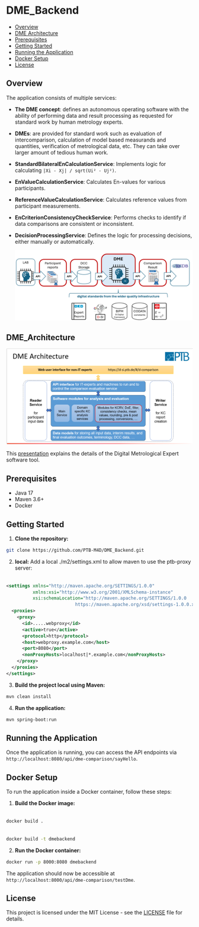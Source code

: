 
# DME_Backend
- [Overview](#overview)
- [DME Architecture](#DME_Architecture)
- [Prerequisites](#prerequisites)
- [Getting Started](#getting-started)
- [Running the Application](#running-the-application)
- [Docker Setup](#docker-setup)
- [License](#license)

## Overview

The application consists of multiple services:
- **The DME concept**: defines an autonomous operating software with the ability of performing data and result processing as requested for standard work by human metrology experts.
- **DMEs**: are provided for standard work such as evaluation of intercomparison, calculation of model based measurands and quantities, verification of metrological data, etc. They can take over larger amount of tedious human work.
- **StandardBilateralEnCalculationService**: Implements logic for calculating `|Xi - Xj| / sqrt(Ui² - Uj²)`.
- **EnValueCalculationService**: Calculates En-values for various participants.
- **ReferenceValueCalculationService**: Calculates reference values from participant measurements.
- **EnCriterionConsistencyCheckService**: Performs checks to identify if data comparisons are consistent or inconsistent.
- **DecisionProcessingService**: Defines the logic for processing decisions, either manually or automatically.


  ![DME_Concept](src/main/resources/static/img/DME_Concept.png)

## DME_Architecture

 ![DME_Architecture.PNG](src/main/resources/static/img/DME_Architecture.PNG)

This [presentation](src/main/resources/static/docs/CIM2025.pptx) explains the details of the Digital Metrological Expert software tool.

## Prerequisites

- Java 17
- Maven 3.6+
- Docker 

## Getting Started

1. **Clone the repository:**

```bash
git clone https://github.com/PTB-M4D/DME_Backend.git
```
2. **local:**
   Add a local ./m2/settings.xml to allow maven to use the ptb-proxy server:

```xml

<settings xmlns="http://maven.apache.org/SETTINGS/1.0.0"
          xmlns:xsi="http://www.w3.org/2001/XMLSchema-instance"
          xsi:schemaLocation="http://maven.apache.org/SETTINGS/1.0.0
                          https://maven.apache.org/xsd/settings-1.0.0.xsd">
  <proxies>
    <proxy>
      <id>.....webproxy</id>
      <active>true</active>
      <protocol>http</protocol>
      <host>webproxy.example.com</host>
      <port>8080</port>
      <nonProxyHosts>localhost|*.example.com</nonProxyHosts>
    </proxy>
  </proxies>
</settings>
```
3. **Build the project local using Maven:**

```bash
mvn clean install
```

4. **Run the application:**

```bash
mvn spring-boot:run
```

## Running the Application

Once the application is running, you can access the API endpoints via `http://localhost:8080/api/dme-comparison/sayHello`.

## Docker Setup

To run the application inside a Docker container, follow these steps:

1. **Build the Docker image:**
```bash

docker build .
```
 
```bash

docker build -t dmebackend  

```


2. **Run the Docker container:**

```bash  
docker run -p 8000:8080 dmebackend
```

The application should now be accessible at `http://localhost:8000/api/dme-comparison/testDme`.

## License

This project is licensed under the MIT License - see the [LICENSE](LICENSE) file for details.


